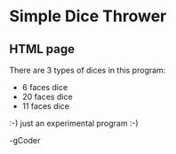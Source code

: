 # Simple Dice Thrower
## HTML page
There are 3 types of dices in this program:
  - 6 faces dice
  - 20 faces dice
  - 11 faces dice

:-) just an experimental program :-)

-gCoder
